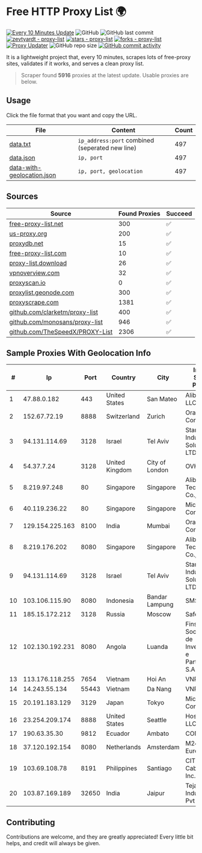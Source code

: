 
# Free HTTP Proxy List 🌍

[![Every 10 Minutes Update](https://github.com/mertguvencli/http-proxy-list/actions/workflows/main.yml/badge.svg?branch=main)](https://github.com/mertguvencli/http-proxy-list/actions/workflows/main.yml)
![GitHub](https://img.shields.io/github/license/mertguvencli/http-proxy-list)
![GitHub last commit](https://img.shields.io/github/last-commit/mertguvencli/http-proxy-list)
[![zevtyardt - proxy-list](https://img.shields.io/static/v1?label=zevtyardt&message=proxy-list&color=blue&logo=github)](https://github.com/zevtyardt/proxy-list "Go to GitHub repo")
[![stars - proxy-list](https://img.shields.io/github/stars/zevtyardt/proxy-list?style=social)](https://github.com/zevtyardt/proxy-list)
[![forks - proxy-list](https://img.shields.io/github/forks/zevtyardt/proxy-list?style=social)](https://github.com/zevtyardt/proxy-list)
[![Proxy Updater](https://github.com/zevtyardt/proxy-list/workflows/Proxy%20Updater/badge.svg)](https://github.com/zevtyardt/proxy-list/actions?query=workflow:"Proxy+Updater")
![GitHub repo size](https://img.shields.io/github/repo-size/zevtyardt/proxy-list)
[![GitHub commit activity](https://img.shields.io/github/commit-activity/m/zevtyardt/proxy-list?logo=commits)](https://github.com/zevtyardt/proxy-list/commits/main)

It is a lightweight project that, every 10 minutes, scrapes lots of free-proxy sites, validates if it works, and serves a clean proxy list.

> Scraper found **5916** proxies at the latest update. Usable proxies are below.

## Usage

Click the file format that you want and copy the URL.

|File|Content|Count|
|----|-------|-----|
|[data.txt](https://raw.githubusercontent.com/mertguvencli/http-proxy-list/main/proxy-list/data.txt)|`ip_address:port` combined (seperated new line)|497|
|[data.json](https://raw.githubusercontent.com/mertguvencli/http-proxy-list/main/proxy-list/data.json)|`ip, port`|497|
|[data-with-geolocation.json](https://raw.githubusercontent.com/mertguvencli/http-proxy-list/main/proxy-list/data-with-geolocation.json)|`ip, port, geolocation`|497|

## Sources

|Source|Found Proxies|Succeed|
|------|-------------|-------|
|[free-proxy-list.net](https://free-proxy-list.net)|300|✅|
|[us-proxy.org](https://www.us-proxy.org)|200|✅|
|[proxydb.net](http://proxydb.net)|15|✅|
|[free-proxy-list.com](https://free-proxy-list.com/?page=&port=&type%5B%5D=http&type%5B%5D=https&up_time=0&search=Search)|10|✅|
|[proxy-list.download](https://www.proxy-list.download/HTTP)|26|✅|
|[vpnoverview.com](https://vpnoverview.com/privacy/anonymous-browsing/free-proxy-servers)|32|✅|
|[proxyscan.io](https://www.proxyscan.io)|0|✅|
|[proxylist.geonode.com](https://proxylist.geonode.com/api/proxy-list?limit=300&page=1&sort_by=lastChecked&sort_type=desc&protocols=http,https)|300|✅|
|[proxyscrape.com](https://api.proxyscrape.com/v2/?request=displayproxies&protocol=http&timeout=10000&country=all&ssl=all&anonymity=all)|1381|✅|
|[github.com/clarketm/proxy-list](https://raw.githubusercontent.com/clarketm/proxy-list/master/proxy-list-raw.txt)|400|✅|
|[github.com/monosans/proxy-list](https://raw.githubusercontent.com/monosans/proxy-list/main/proxies/http.txt)|946|✅|
|[github.com/TheSpeedX/PROXY-List](https://raw.githubusercontent.com/TheSpeedX/PROXY-List/master/http.txt)|2306|✅|


## Sample Proxies With Geolocation Info

|#|Ip|Port|Country|City|Internet Service Provider|
|-|--|----|-------|----|-------------------------|
|1|47.88.0.182|443|United States|San Mateo|Alibaba.com LLC|
|2|152.67.72.19|8888|Switzerland|Zurich|Oracle Corporation|
|3|94.131.114.69|3128|Israel|Tel Aviv|Stark Industries Solutions LTD|
|4|54.37.7.24|3128|United Kingdom|City of London|OVH SAS|
|5|8.219.97.248|80|Singapore|Singapore|Alibaba (US) Technology Co., Ltd.|
|6|40.119.236.22|80|Singapore|Singapore|Microsoft Corporation|
|7|129.154.225.163|8100|India|Mumbai|Oracle Corporation|
|8|8.219.176.202|8080|Singapore|Singapore|Alibaba (US) Technology Co., Ltd.|
|9|94.131.114.69|3128|Israel|Tel Aviv|Stark Industries Solutions LTD|
|10|103.106.115.90|8080|Indonesia|Bandar Lampung|SMSNET|
|11|185.15.172.212|3128|Russia|Moscow|SafeData LLC|
|12|102.130.192.231|8080|Angola|Luanda|Finstar - Sociedade de Investimento e Participacoes S.A|
|13|113.176.118.255|7654|Vietnam|Hoi An|VNPT|
|14|14.243.55.134|55443|Vietnam|Da Nang|VNPT|
|15|20.191.183.129|3129|Japan|Tokyo|Microsoft Corporation|
|16|23.254.209.174|8888|United States|Seattle|Hostwinds LLC.|
|17|190.63.35.30|9812|Ecuador|Ambato|CONECEL|
|18|37.120.192.154|8080|Netherlands|Amsterdam|M247 Europe SRL|
|19|103.69.108.78|8191|Philippines|Santiago|CITI Cableworld Inc.|
|20|103.87.169.189|32650|India|Jaipur|Tejays Industries Pvt Ltd|



## Contributing

Contributions are welcome, and they are greatly appreciated! Every
little bit helps, and credit will always be given.


